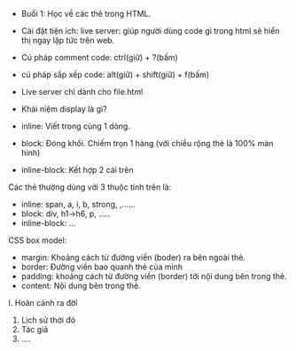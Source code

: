 - Buổi 1: Học về các thẻ trong HTML.

- Cài đặt tiện ích: live server: giúp người dùng code gì trong html sẽ hiển thị ngay lập tức trên web.

- Cú pháp comment code: ctrl(giữ) + ?(bấm)
- cú pháp sắp xếp code: alt(giữ) + shift(giữ) + f(bấm)

* Live server chỉ dành cho file.html

- Khái niệm display là gì?

* inline: Viết trong cùng 1 dòng.
* block: Đóng khối. Chiếm trọn 1 hàng (với chiều rộng thẻ là 100% màn hình)

* inline-block: Kết hợp 2 cái trên

Các thẻ thường dùng với 3 thuộc tính trên là:

- inline: span, a, i, b, strong, ,......
- block: div, h1->h6, p, .....
- inline-block: ...

CSS box model:

- margin: Khoảng cách từ đường viền (boder) ra bên ngoài thẻ.
- border: Đường viền bao quanh thẻ của mình
- padding: khoảng cách từ đường viền (border) tới nội dung bên trong thẻ.
- content: Nội dung bên trong thẻ.

<!-- Danh sách trong html -->

I. Hoàn cảnh ra đời

1. Lịch sử thời đó
2. Tác giả
3. ....
